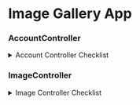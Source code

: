 # Image Gallery App


### AccountController
<details> <summary> Account Controller Checklist </summary>

- [ ] Login (POST)
- [ ] Logout (POST)
- [ ] forgotPassword (POST)
- [ ] updateProfile (POST)
- [ ] viewProfile (GET)
- [ ] changePassword (POST)
- [ ] verifyEmail (GET)

</details>

### ImageController
<details> <summary>Image Controller Checklist</summary>

- - [ ] Upload image (POST)
<details> 
	- [ ] compress image
	- [ ] convert image
	- [ ] extract exif data
	- [ ] save pic locally
</details>
</details>

